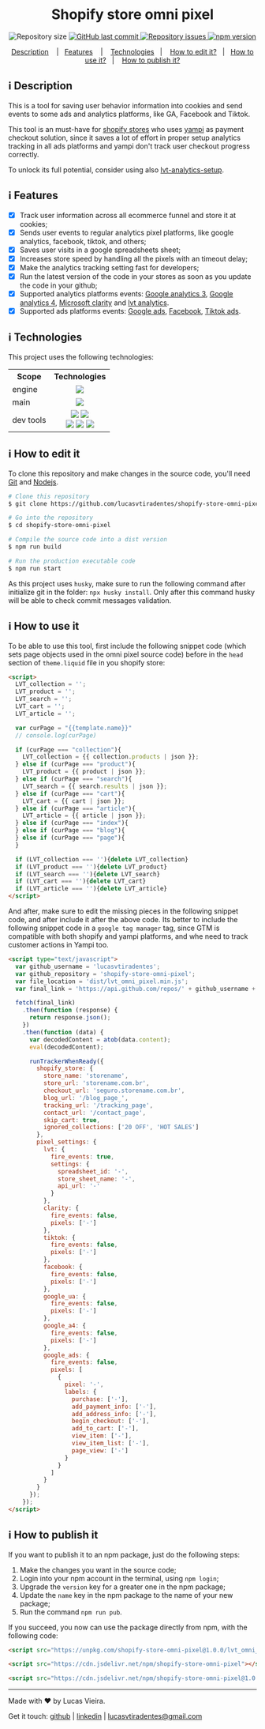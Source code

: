 <h1 align="center">
    Shopify store omni pixel
</h1>

<p align="center">
  <img alt="Repository size" src="https://img.shields.io/github/repo-size/lucasvtiradentes/shopify-store-omni-pixel.svg">
  <a href="https://github.com/lucasvtiradentes/shopify-store-omni-pixel/commits/master">
    <img alt="GitHub last commit" src="https://img.shields.io/github/last-commit/lucasvtiradentes/shopify-store-omni-pixel.svg">
  </a>
  <a href="https://github.com/lucasvtiradentes/shopify-store-omni-pixel/issues">
    <img alt="Repository issues" src="https://img.shields.io/github/issues/lucasvtiradentes/shopify-store-omni-pixel.svg">
  </a>
  <a href="https://www.npmjs.com/package/shopify-store-omni-pixel"><img src="https://img.shields.io/npm/v/shopify-store-omni-pixel.svg?style=flat" alt="npm version"></a>
</p>

<p align="center">
  <a href="#information_source-description">Description</a>
  &nbsp;&nbsp;&nbsp;|&nbsp;&nbsp;&nbsp;<a href="#information_source-features">Features</a>
  &nbsp;&nbsp;&nbsp;|&nbsp;&nbsp;&nbsp;
  <a href="#information_source-technologies">Technologies</a>&nbsp;&nbsp;&nbsp;|&nbsp;&nbsp;&nbsp;
  <a href="#information_source-how-to-edit-it">How to edit it?</a>&nbsp;&nbsp;&nbsp;|&nbsp;&nbsp;&nbsp;<a href="#information_source-how-to-use-it">How to use it?</a>&nbsp;&nbsp;&nbsp;|&nbsp;&nbsp;&nbsp;  <a href="#information_source-how-to-publish-it">How to publish it?</a>
</p>

## :information_source: Description

This is a tool for saving user behavior information into cookies and send events to some ads and analytics platforms, like GA, Facebook and Tiktok.

This tool is an must-have for [shopify stores](https://www.shopify.com/) who uses [yampi](https://www.yampi.com.br/) as payment checkout solution, since it saves a lot of effort in proper setup analytics tracking in all ads platforms and yampi don't track user checkout progress correctly.

To unlock its full potential, consider using also [lvt-analytics-setup](https://github.com/lucasvtiradentes/lvt-analytics-setup).

## :information_source: Features

- [x] Track user information across all ecommerce funnel and store it at cookies;
- [x] Sends user events to regular analytics pixel platforms, like google analytics, facebook, tiktok, and others;
- [x] Saves user visits in a google spreadsheets sheet;
- [x] Increases store speed by handling all the pixels with an timeout delay;
- [x] Make the analytics tracking setting fast for developers;
- [x] Run the latest version of the code in your stores as soon as you update the code in your github;
- [x] Supported analytics platforms events: [Google analytics 3](https://analytics.google.com/), [Google analytics 4](https://analytics.google.com/), [Microsoft clarity](https://clarity.microsoft.com/) and [lvt analytics](https://github.com/lucasvtiradentes/lvt-analytics-setup).
- [x] Supported ads platforms events: [Google ads](https://ads.google.com/), [Facebook](https://facebook.com/), [Tiktok ads](https://ads.tiktok.com/help/article?aid=10028).

## :information_source: Technologies

This project uses the following technologies:

<div align="center" style="text-align: center;">
  <table>
    <tr>
      <th>Scope</th>
      <th>Technologies</th>
    </tr>
    <tr>
      <td>engine</td>
      <td align="center">
        <a target="_blank" href="https://nodejs.org"><img src="https://img.shields.io/badge/node.js-6DA55F?style=for-the-badge&logo=node.js&logoColor=white"></a>
      </td>
    </tr>
    <tr>
      <td>main</td>
      <td align="center">
        <a target="_blank" href="https://developer.mozilla.org/pt-BR/docs/Web/JavaScript"><img src="https://img.shields.io/badge/javascript-%23323330.svg?style=for-the-badge&logo=javascript&logoColor=%23F7DF1E"></a>
      </td>
    </tr>
    <tr>
      <td>dev tools</td>
      <td align="center">
        <a target="_blank" href="https://editorconfig.org/"><img src="https://img.shields.io/badge/editorconfig-gray?style=for-the-badge&logo=editorconfig&logoColor=white"></a>
        <a target="_blank" href="https://prettier.io/"><img src="https://img.shields.io/badge/prettier-black?style=for-the-badge&logo=prettier&logoColor=white"></a>
        <br>
        <a target="_blank" href="https://github.com/typicode/husky"><img src="https://img.shields.io/badge/🐶husky-yellow?style=for-the-badge&logo=husky&logoColor=white"></a>
        <a target="_blank" href="https://github.com/conventional-changelog/commitlint"><img src="https://img.shields.io/badge/commitlint-red?style=for-the-badge&logo=commitlint&logoColor=white"></a>
        <a target="_blank" href="https://github.com/commitizen/cz-cli"><img src="https://img.shields.io/badge/commitizen-pink?style=for-the-badge&logo=conventionalcommits&logoColor=white"></a>
      </td>
    </tr>
  </table>
</div>

## :information_source: How to edit it

To clone this repository and make changes in the source code, you'll need [Git](https://git-scm.com) and [Nodejs](https://nodejs.org/en/).

```bash
# Clone this repository
$ git clone https://github.com/lucasvtiradentes/shopify-store-omni-pixel

# Go into the repository
$ cd shopify-store-omni-pixel

# Compile the source code into a dist version
$ npm run build

# Run the production executable code
$ npm run start
```

As this project uses `husky`, make sure to run the following command after initialize git in the folder: `npx husky install`. Only after this command husky will be able to check commit messages validation.

## :information_source: How to use it

To be able to use this tool, first include the following snippet code (which sets page objects used in the omni pixel source code) before in the `head` section of `theme.liquid` file in you shopify store:

```html
<script>
  LVT_collection = '';
  LVT_product = '';
  LVT_search = '';
  LVT_cart = '';
  LVT_article = '';

  var curPage = "{{template.name}}"
  // console.log(curPage)

  if (curPage === "collection"){
    LVT_collection = {{ collection.products | json }};
  } else if (curPage === "product"){
    LVT_product = {{ product | json }};
  } else if (curPage === "search"){
    LVT_search = {{ search.results | json }};
  } else if (curPage === "cart"){
    LVT_cart = {{ cart | json }};
  } else if (curPage === "article"){
    LVT_article = {{ article | json }};
  } else if (curPage === "index"){
  } else if (curPage === "blog"){
  } else if (curPage === "page"){
  }

  if (LVT_collection === ''){delete LVT_collection}
  if (LVT_product === ''){delete LVT_product}
  if (LVT_search === ''){delete LVT_search}
  if (LVT_cart === ''){delete LVT_cart}
  if (LVT_article === ''){delete LVT_article}
</script>
```

And after, make sure to edit the missing pieces in the following snippet code, and after include it after the above code. Its better to include the following snippet code in a `google tag manager` tag, since GTM is compatible with both shopify and yampi platforms, and whe need to track customer
actions in Yampi too.

```html
<script type="text/javascript">
  var github_username = 'lucasvtiradentes';
  var github_repository = 'shopify-store-omni-pixel';
  var file_location = 'dist/lvt_omni_pixel.min.js';
  var final_link = 'https://api.github.com/repos/' + github_username + '/' + github_repository + '/contents/' + file_location;

  fetch(final_link)
    .then(function (response) {
      return response.json();
    })
    .then(function (data) {
      var decodedContent = atob(data.content);
      eval(decodedContent);

      runTrackerWhenReady({
        shopify_store: {
          store_name: 'storename',
          store_url: 'storename.com.br',
          checkout_url: 'seguro.storename.com.br',
          blog_url: '/blog_page_',
          tracking_url: '/tracking_page',
          contact_url: '/contact_page',
          skip_cart: true,
          ignored_collections: ['20 OFF', 'HOT SALES']
        },
        pixel_settings: {
          lvt: {
            fire_events: true,
            settings: {
              spreadsheet_id: '-',
              store_sheet_name: '-',
              api_url: '-'
            }
          },
          clarity: {
            fire_events: false,
            pixels: ['-']
          },
          tiktok: {
            fire_events: false,
            pixels: ['-']
          },
          facebook: {
            fire_events: false,
            pixels: ['-']
          },
          google_ua: {
            fire_events: false,
            pixels: ['-']
          },
          google_a4: {
            fire_events: false,
            pixels: ['-']
          },
          google_ads: {
            fire_events: false,
            pixels: [
              {
                pixel: '-',
                labels: {
                  purchase: ['-'],
                  add_payment_info: ['-'],
                  add_address_info: ['-'],
                  begin_checkout: ['-'],
                  add_to_cart: ['-'],
                  view_item: ['-'],
                  view_item_list: ['-'],
                  page_view: ['-']
                }
              }
            ]
          }
        }
      });
    });
</script>
```

## :information_source: How to publish it

If you want to publish it to an npm package, just do the following steps:

1. Make the changes you want in the source code;
2. Login into your npm account in the terminal, using `npm login`;
3. Upgrade the `version` key for a greater one in the npm package;
4. Update the `name` key in the npm package to the name of your new package;
5. Run the command `npm run pub`.

If you succeed, you now can use the package directly from npm, with the following code:

```html
<script src="https://unpkg.com/shopify-store-omni-pixel@1.0.0/lvt_omni_pixel.min.js" type="text/javascript"></script>
```

```html
<script src="https://cdn.jsdelivr.net/npm/shopify-store-omni-pixel"></script>
```

```html
<script src="https://cdn.jsdelivr.net/npm/shopify-store-omni-pixel@1.0.0"></script>
```

---

Made with ♥ by Lucas Vieira.

Get it touch: [github](https://github.com/lucasvtiradentes) | [linkedin](https://www.linkedin.com/in/lucasvtiradentes) | lucasvtiradentes@gmail.com
